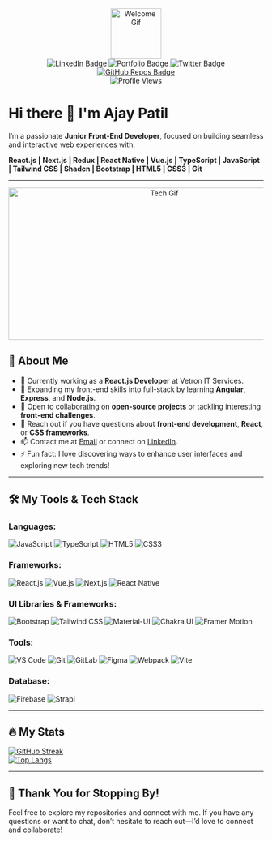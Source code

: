 <div id="header" align="center">
  <img src="https://media.giphy.com/media/M9gbBd9nbDrOTu1Mqx/giphy.gif" width="100" alt="Welcome Gif"/>
  
  <div id="badges">
    <a href="https://www.linkedin.com/in/ajaypatil1993">
      <img src="https://img.shields.io/badge/LinkedIn-blue?style=for-the-badge&logo=linkedin&logoColor=white" alt="LinkedIn Badge"/>
    </a>
    <a href="https://ajaypatil.netlify.app/">
      <img src="https://img.shields.io/badge/Portfolio-green?style=for-the-badge&logo=portfolio&logoColor=white" alt="Portfolio Badge"/>
    </a>
    <a href="https://x.com/ajay_patil1993">
      <img src="https://img.shields.io/badge/Twitter-blue?style=for-the-badge&logo=twitter&logoColor=white" alt="Twitter Badge"/>
    </a>
    <a href="https://github.com/ajaypatil1993?tab=repositories">
      <img src="https://img.shields.io/badge/GitHub-333?style=for-the-badge&logo=github&logoColor=white" alt="GitHub Repos Badge"/>
    </a>
  </div>
  
  <img src="https://komarev.com/ghpvc/?username=ajaypatil1993&style=flat-square&color=blue" alt="Profile Views"/>
</div>

# Hi there 👋 I'm Ajay Patil

I’m a passionate **Junior Front-End Developer**, focused on building seamless and interactive web experiences with:

**React.js | Next.js | Redux | React Native | Vue.js | TypeScript | JavaScript | Tailwind CSS | Shadcn | Bootstrap | HTML5 | CSS3 | Git**

---

<div align="center">
  <img src="https://media.giphy.com/media/dWesBcTLavkZuG35MI/giphy.gif" width="600" height="300" alt="Tech Gif"/>
</div>


## 🚀 About Me
- 🔭 Currently working as a **React.js Developer** at Vetron IT Services.
- 🌱 Expanding my front-end skills into full-stack by learning **Angular**, **Express**, and **Node.js**.
- 👯 Open to collaborating on **open-source projects** or tackling interesting **front-end challenges**.
- 💬 Reach out if you have questions about **front-end development**, **React**, or **CSS frameworks**.
- 📫 Contact me at [Email](mailto:aj41093@gmail.com) or connect on [LinkedIn](https://www.linkedin.com/in/ajaypatil1993).
- ⚡ Fun fact: I love discovering ways to enhance user interfaces and exploring new tech trends!

---

## 🛠️ My Tools & Tech Stack

### Languages:
<p>
   <img src="https://img.shields.io/badge/JavaScript-F7DF1E?logo=javascript&logoColor=black&style=for-the-badge" alt="JavaScript"/>
   <img src="https://img.shields.io/badge/TypeScript-3178C6?logo=typescript&logoColor=white&style=for-the-badge" alt="TypeScript"/>
   <img src="https://img.shields.io/badge/HTML5-E34F26?logo=html5&logoColor=white&style=for-the-badge" alt="HTML5"/>
   <img src="https://img.shields.io/badge/CSS3-1572B6?logo=css3&logoColor=white&style=for-the-badge" alt="CSS3"/>
</p>

### Frameworks:
<p>
   <img src="https://img.shields.io/badge/React-61DAFB?logo=react&logoColor=black&style=for-the-badge" alt="React.js"/>
   <img src="https://img.shields.io/badge/Vue.js-4FC08D?logo=vue.js&logoColor=white&style=for-the-badge" alt="Vue.js"/>
   <img src="https://img.shields.io/badge/Next.js-000000?logo=nextdotjs&logoColor=white&style=for-the-badge" alt="Next.js"/>
   <img src="https://img.shields.io/badge/React_Native-20232A?logo=react&logoColor=61DAFB&style=for-the-badge" alt="React Native"/>
</p>

### UI Libraries & Frameworks:
<p>
   <img src="https://img.shields.io/badge/Bootstrap-7952B3?logo=bootstrap&logoColor=white&style=for-the-badge" alt="Bootstrap"/>
   <img src="https://img.shields.io/badge/Tailwind_CSS-06B6D4?logo=tailwindcss&logoColor=white&style=for-the-badge" alt="Tailwind CSS"/>
   <img src="https://img.shields.io/badge/Material--UI-0081CB?logo=mui&logoColor=white&style=for-the-badge" alt="Material-UI"/>
   <img src="https://img.shields.io/badge/Chakra--UI-319795?logo=chakraui&logoColor=white&style=for-the-badge" alt="Chakra UI"/>
   <img src="https://img.shields.io/badge/Framer_Motion-0055FF?logo=framer&logoColor=white&style=for-the-badge" alt="Framer Motion"/>
</p>

### Tools:
<p>
   <img src="https://img.shields.io/badge/VS_Code-007ACC?logo=visual-studio-code&logoColor=white&style=for-the-badge" alt="VS Code"/>
   <img src="https://img.shields.io/badge/Git-F05032?logo=git&logoColor=white&style=for-the-badge" alt="Git"/>
   <img src="https://img.shields.io/badge/GitLab-FC6D26?logo=gitlab&logoColor=white&style=for-the-badge" alt="GitLab"/>
   <img src="https://img.shields.io/badge/Figma-F24E1E?logo=figma&logoColor=white&style=for-the-badge" alt="Figma"/>
   <img src="https://img.shields.io/badge/Webpack-8DD6F9?logo=webpack&logoColor=black&style=for-the-badge" alt="Webpack"/>
   <img src="https://img.shields.io/badge/Vite-646CFF?logo=vite&logoColor=white&style=for-the-badge" alt="Vite"/>
</p>

### Database:
<p>
   <img src="https://img.shields.io/badge/Firebase-FFCA28?logo=firebase&logoColor=black&style=for-the-badge" alt="Firebase"/>
   <img src="https://img.shields.io/badge/Strapi-2E7EEA?logo=strapi&logoColor=white&style=for-the-badge" alt="Strapi"/>
</p>


---

## :fire: My Stats
[![GitHub Streak](http://github-readme-streak-stats.herokuapp.com?user=ajaypatil1993&theme=dark&background=000000)](https://git.io/streak-stats)  
[![Top Langs](https://github-readme-stats.vercel.app/api/top-langs/?username=ajaypatil1993&layout=compact&theme=vision-friendly-dark)](https://github.com/anuraghazra/github-readme-stats)

---

## 🙏 Thank You for Stopping By!
Feel free to explore my repositories and connect with me. If you have any questions or want to chat, don’t hesitate to reach out—I’d love to connect and collaborate!
